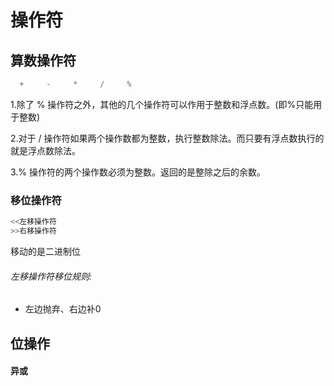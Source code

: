# 操作符

## 算数操作符

```c
  +     -     *     /     % 
```

1.除了 % 操作符之外，其他的几个操作符可以作用于整数和浮点数。(即%只能用于整数)

2.对于 / 操作符如果两个操作数都为整数，执行整数除法。而只要有浮点数执行的就是浮点数除法。

3.% 操作符的两个操作数必须为整数。返回的是整除之后的余数。

### 移位操作符

```c
<<左移操作符
>>右移操作符
```

移动的是二进制位

###### 左移操作符移位规则:

- 左边抛弃、右边补0

## 位操作

#### 异或
